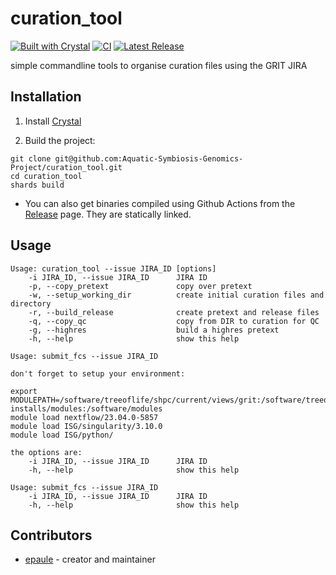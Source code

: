 # curation_tool

[![Built with Crystal](https://img.shields.io/badge/built%20with-crystal-000000.svg?style=flat-square)](https://crystal-lang.org/)
[![CI](https://github.com/Aquatic-Symbiosis-Genomics-Project/curation_tool/actions/workflows/ci.yml/badge.svg)](https://github.com/Aquatic-Symbiosis-Genomics-Project/curation_tool/actions?query=workflow%3ACI)
[![Latest Release](https://img.shields.io/github/v/release/Aquatic-Symbiosis-Genomics-Project/curation_tool.svg)](https://github.com/Aquatic-Symbiosis-Genomics-Project/curation_tool/releases)

simple commandline tools to organise curation files using the GRIT JIRA

## Installation

1. Install [Crystal](https://github.com/crystal-lang/crystal)

2. Build the project:

```
git clone git@github.com:Aquatic-Symbiosis-Genomics-Project/curation_tool.git
cd curation_tool
shards build
```

- You can also get binaries compiled using Github Actions from the [Release](https://github.com/Aquatic-Symbiosis-Genomics-Project/curation_tool/releases) page. They are statically linked.

## Usage

```
Usage: curation_tool --issue JIRA_ID [options]
    -i JIRA_ID, --issue JIRA_ID      JIRA ID
    -p, --copy_pretext               copy over pretext
    -w, --setup_working_dir          create initial curation files and directory
    -r, --build_release              create pretext and release files
    -q, --copy_qc                    copy from DIR to curation for QC
    -g, --highres                    build a highres pretext
    -h, --help                       show this help
```

```
Usage: submit_fcs --issue JIRA_ID

don't forget to setup your environment:

export MODULEPATH=/software/treeoflife/shpc/current/views/grit:/software/treeoflife/custom-installs/modules:/software/modules
module load nextflow/23.04.0-5857
module load ISG/singularity/3.10.0
module load ISG/python/

the options are:
    -i JIRA_ID, --issue JIRA_ID      JIRA ID
    -h, --help                       show this help
```

```
Usage: submit_fcs --issue JIRA_ID 
    -i JIRA_ID, --issue JIRA_ID      JIRA ID
    -h, --help                       show this help
```

## Contributors

- [epaule](https://github.com/epaule) - creator and maintainer
